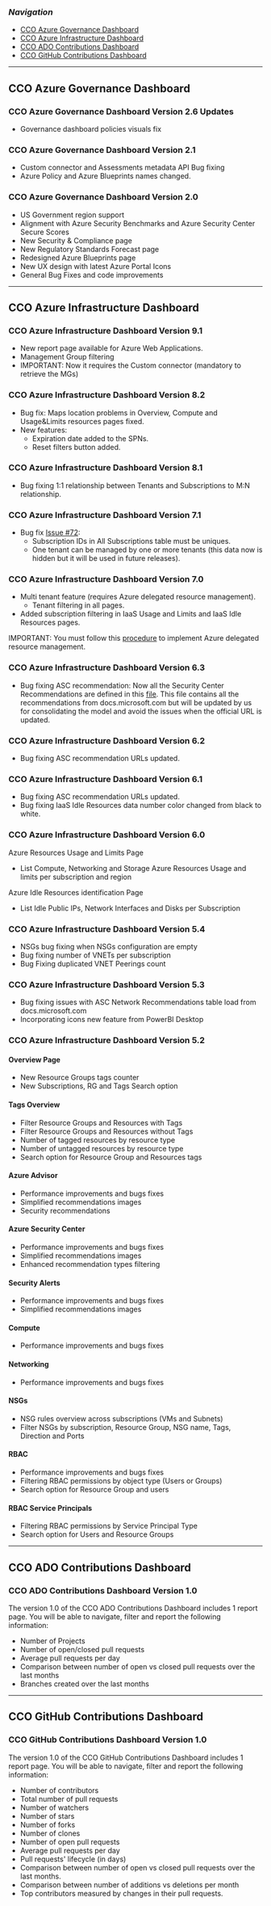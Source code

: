 ### _Navigation_

- [CCO Azure Governance Dashboard](#cco-azure-governance-dashboard)
- [CCO Azure Infrastructure Dashboard](#cco-azure-infrastructure-dashboard)
- [CCO ADO Contributions Dashboard](#cco-ado-contributions-dashboard)
- [CCO GitHub Contributions Dashboard](#cco-github-contributions-dashboard)

---

## CCO Azure Governance Dashboard

### CCO Azure Governance Dashboard Version 2.6 Updates

- Governance dashboard policies visuals fix

### CCO Azure Governance Dashboard Version 2.1

- Custom connector and Assessments metadata API Bug fixing
- Azure Policy and Azure Blueprints names changed.

### CCO Azure Governance Dashboard Version 2.0

- US Government region support 
- Alignment with Azure Security Benchmarks and Azure Security Center Secure Scores
- New Security & Compliance page 
- New Regulatory Standards Forecast page 
- Redesigned Azure Blueprints page
- New UX design with latest Azure Portal Icons 
- General Bug Fixes and code improvements

---
## CCO Azure Infrastructure Dashboard

### CCO Azure Infrastructure Dashboard Version 9.1

- New report page available for Azure Web Applications.
- Management Group filtering
- IMPORTANT: Now it requires the Custom connector (mandatory to retrieve the MGs)

### CCO Azure Infrastructure Dashboard Version 8.2

- Bug fix: Maps location problems in Overview, Compute and Usage&Limits resources pages fixed.
- New features:
  - Expiration date added to the SPNs. 
  - Reset filters button added. 

### CCO Azure Infrastructure Dashboard Version 8.1

- Bug fixing 1:1 relationship between Tenants and Subscriptions to M:N relationship.

### CCO Azure Infrastructure Dashboard Version 7.1

- Bug fix [Issue #72][Issue72]:
  - Subscription IDs in All Subscriptions table must be uniques.
  - One tenant can be managed by one or more tenants (this data now is hidden but it will be used in future releases).

### CCO Azure Infrastructure Dashboard Version 7.0

- Multi tenant feature  (requires Azure delegated resource management).
  - Tenant filtering in all pages.
- Added subscription filtering in IaaS Usage and Limits and IaaS Idle Resources pages.

IMPORTANT: You must follow this [procedure][Procedure] to implement Azure delegated resource management.

### CCO Azure Infrastructure Dashboard Version 6.3

- Bug fixing ASC recommendation: Now all the Security Center Recommendations are defined in this [file][SecurityRecommendations]. This file contains all the recommendations from docs.microsoft.com but will be updated by us for consolidating the model and avoid the issues when the official URL is updated.

### CCO Azure Infrastructure Dashboard Version 6.2

- Bug fixing ASC recommendation URLs updated.

### CCO Azure Infrastructure Dashboard Version 6.1

- Bug fixing ASC recommendation URLs updated.
- Bug fixing IaaS Idle Resources data number color changed from black to white.

### CCO Azure Infrastructure Dashboard Version 6.0

Azure Resources Usage and Limits Page 

- List Compute, Networking and Storage Azure Resources Usage and limits per subscription and region

Azure Idle Resources identification Page 

- List Idle Public IPs, Network Interfaces and Disks per Subscription

### CCO Azure Infrastructure Dashboard Version 5.4

- NSGs bug fixing when NSGs configuration are empty
- Bug fixing number of VNETs per subscription
- Bug Fixing duplicated VNET Peerings count

### CCO Azure Infrastructure Dashboard Version 5.3

- Bug fixing issues with ASC Network Recommendations table load from docs.microsoft.com
- Incorporating icons new feature from PowerBI Desktop

### CCO Azure Infrastructure Dashboard Version 5.2

#### Overview Page

- New Resource Groups tags counter
- New Subscriptions, RG and Tags Search option

#### Tags Overview 

- Filter Resource Groups and Resources with Tags
- Filter Resource Groups and Resources without Tags
- Number of tagged resources by resource type
- Number of untagged resources by resource type
- Search option for Resource Group and Resources tags

#### Azure Advisor

- Performance improvements and bugs fixes
- Simplified recommendations images
- Security recommendations

#### Azure Security Center

- Performance improvements and bugs fixes
- Simplified recommendations images
- Enhanced recommendation types filtering

#### Security Alerts

- Performance improvements and bugs fixes
- Simplified recommendations images

#### Compute

- Performance improvements and bugs fixes

#### Networking

- Performance improvements and bugs fixes

#### NSGs 

- NSG rules overview across subscriptions (VMs and Subnets)
- Filter NSGs by subscription, Resource Group, NSG name, Tags, Direction and Ports

#### RBAC

- Performance improvements and bugs fixes
- Filtering RBAC permissions by object type (Users or Groups)
- Search option for Resource Group and users

#### RBAC Service Principals 

- Filtering RBAC permissions by Service Principal Type
- Search option for Users and Resource Groups

---

## CCO ADO Contributions Dashboard

### CCO ADO Contributions Dashboard Version 1.0

The version 1.0 of the CCO ADO Contributions Dashboard includes 1 report page. You will be able to navigate, filter and report the following information:
- Number of Projects
- Number of open/closed pull requests
- Average pull requests per day
- Comparison between number of open vs closed pull requests over the last months
- Branches created over the last months

---
## CCO GitHub Contributions Dashboard

### CCO GitHub Contributions Dashboard Version 1.0

The version 1.0 of the CCO GitHub Contributions Dashboard includes 1 report page. You will be able to navigate, filter and report the following information:
- Number of contributors
- Total number of pull requests
- Number of watchers
- Number of stars
- Number of forks
- Number of clones
- Number of open pull requests
- Average pull requests per day
- Pull requests' lifecycle (in days)
- Comparison between number of open vs closed pull requests over the last months.
- Comparison between number of additions vs deletions per month
- Top contributors measured by changes in their pull requests.


<!-- Docs -->

<!-- Images -->

<!-- References -->
[Issue72]: <https://github.com/Azure/CCOInsights/issues/72>
[Procedure]: <https://docs.microsoft.com/en-us/azure/lighthouse/how-to/onboard-customer>
[SecurityRecommendations]: <./Security Recommendations.md>